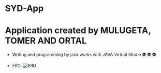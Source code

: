# SYD-App

# Application created by MULUGETA, TOMER AND ORTAL

* Writing and programming by java works with JAVA Virtual Studio 
:alien: :alien: :alien:


* ERD:
![ERD](https://user-images.githubusercontent.com/44768171/71438923-463b5c00-2700-11ea-930a-605b77b850f8.png)

